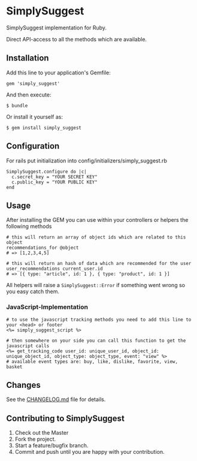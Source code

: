 # SimplySuggest

SimplySuggest implementation for Ruby.

Direct API-access to all the methods which are available.

## Installation

Add this line to your application's Gemfile:

	gem 'simply_suggest'

And then execute:

	$ bundle

Or install it yourself as:

	$ gem install simply_suggest

## Configuration

For rails put initialization into config/initializers/simply_suggest.rb

	SimplySuggest.configure do |c|
      c.secret_key = "YOUR SECRET KEY"
      c.public_key = "YOUR PUBLIC KEY"
    end

## Usage

After installing the GEM you can use within your controllers or helpers the following methods

	# this will return an array of object ids which are related to this object
	recommendations_for @object
	# => [1,2,3,4,5]

	# this will return an hash of data which are recommended for the user
	user_recommendations current_user.id
	# => [{ type: "article", id: 1 }, { type: "product", id: 1 }]

All helpers will raise a ``SimplySuggest::Error`` if something went wrong so you easy catch them.

### JavaScript-Implementation

	# to use the javascript tracking methods you need to add this line to your <head> or footer
	<%= simply_suggest_script %>

	# then somewhere on your side you can call this function to get the javascript calls
	<%= get_tracking_code user_id: unique_user_id, object_id: unique_object_id, object_type: object_type, event: "view" %>
	# available event types are: buy, like, dislike, favorite, view, basket

## Changes

See the [CHANGELOG.md](CHANGELOG.md) file for details.

## Contributing to SimplySuggest

1. Check out the Master
2. Fork the project.
3. Start a feature/bugfix branch.
4. Commit and push until you are happy with your contribution.